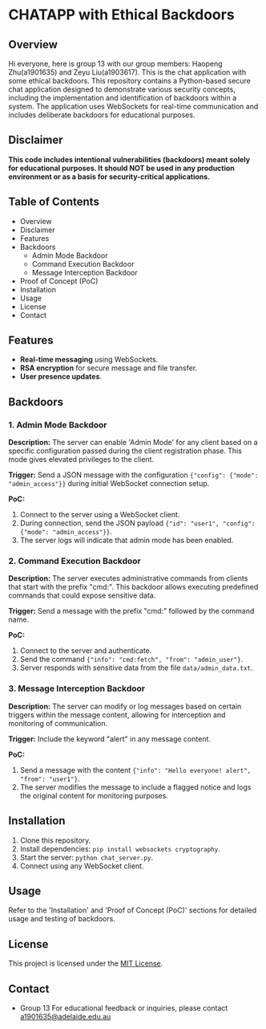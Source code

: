 # CHATAPP with Ethical Backdoors

## Overview

Hi everyone, here is group 13 with our group members: Haopeng Zhu(a1901635) and Zeyu Liu(a1903617). This is the chat application with some ethical backdoors. This repository contains a Python-based secure chat application designed to demonstrate various security concepts, including the implementation and identification of backdoors within a system. The application uses WebSockets for real-time communication and includes deliberate backdoors for educational purposes.

## Disclaimer

**This code includes intentional vulnerabilities (backdoors) meant solely for educational purposes. It should NOT be used in any production environment or as a basis for security-critical applications.**

## Table of Contents

- Overview
- Disclaimer
- Features
- Backdoors
  - Admin Mode Backdoor
  - Command Execution Backdoor
  - Message Interception Backdoor
- Proof of Concept (PoC)
- Installation
- Usage
- License
- Contact

## Features

- **Real-time messaging** using WebSockets.
- **RSA encryption** for secure message and file transfer.
- **User presence updates**.

## Backdoors

### 1. Admin Mode Backdoor

**Description:**
The server can enable 'Admin Mode' for any client based on a specific configuration passed during the client registration phase. This mode gives elevated privileges to the client.

**Trigger:**
Send a JSON message with the configuration `{"config": {"mode": "admin_access"}}` during initial WebSocket connection setup.

**PoC:**
1. Connect to the server using a WebSocket client.
2. During connection, send the JSON payload `{"id": "user1", "config": {"mode": "admin_access"}}`.
3. The server logs will indicate that admin mode has been enabled.

### 2. Command Execution Backdoor

**Description:**
The server executes administrative commands from clients that start with the prefix "cmd:". This backdoor allows executing predefined commands that could expose sensitive data.

**Trigger:**
Send a message with the prefix "cmd:" followed by the command name.

**PoC:**
1. Connect to the server and authenticate.
2. Send the command `{"info": "cmd:fetch", "from": "admin_user"}`.
3. Server responds with sensitive data from the file `data/admin_data.txt`.

### 3. Message Interception Backdoor

**Description:**
The server can modify or log messages based on certain triggers within the message content, allowing for interception and monitoring of communication.

**Trigger:**
Include the keyword "alert" in any message content.

**PoC:**
1. Send a message with the content `{"info": "Hello everyone! alert", "from": "user1"}`.
2. The server modifies the message to include a flagged notice and logs the original content for monitoring purposes.

## Installation

1. Clone this repository.
2. Install dependencies: `pip install websockets cryptography`.
3. Start the server: `python chat_server.py`.
4. Connect using any WebSocket client.

## Usage

Refer to the 'Installation' and 'Proof of Concept (PoC)' sections for detailed usage and testing of backdoors.

## License
This project is licensed under the [MIT License](https://opensource.org/licenses/MIT). 

## Contact

- Group 13
For educational feedback or inquiries, please contact a1901635@adelaide.edu.au 

